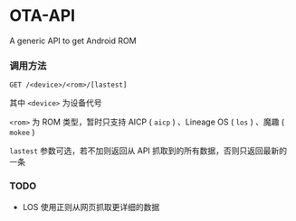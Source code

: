 # OTA-API
A generic API to get Android ROM

### 调用方法

```GET /<device>/<rom>/[lastest]```

其中 `<device>` 为设备代号

`<rom>` 为 ROM 类型，暂时只支持 AICP ( `aicp` ) 、Lineage OS ( `los` ) 、魔趣 ( `mokee` )

`lastest` 参数可选，若不加则返回从 API 抓取到的所有数据，否则只返回最新的一条

### TODO

* LOS 使用正则从网页抓取更详细的数据
